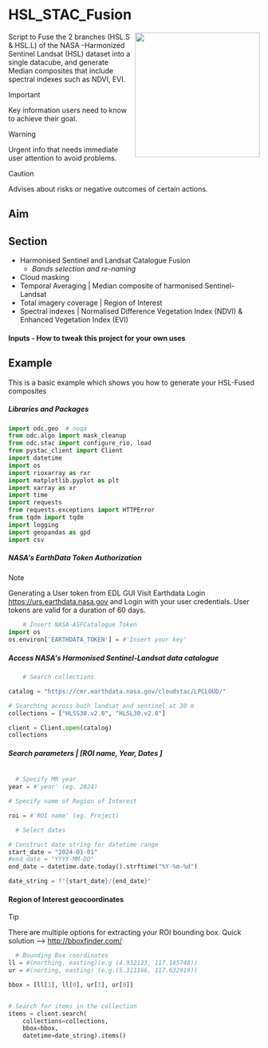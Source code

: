 # HSL_STAC_Fusion

<img align="Right"  src= "https://github.com/Permian-Global-Research/HSL_STAC_Fusion/assets/69790440/29ef2293-6a01-4080-8ab1-a8a737a35165" width="250" height="250" />

Script to Fuse the 2 branches (HSL.S &amp; HSL.L) of the NASA -Harmonized Sentinel Landsat (HSL) dataset into a single datacube, and generate Median composites that include spectral indexes such as NDVI, EVI.





> [!IMPORTANT]
> Key information users need to know to achieve their goal.

> [!WARNING]
> Urgent info that needs immediate user attention to avoid problems.

> [!CAUTION]
> Advises about risks or negative outcomes of certain actions.

## Aim

## Section 

* Harmonised Sentinel and Landsat Catalogue Fusion
    * _Bands selection and re-naming_
* Cloud masking
* Temporal Averaging | Median composite of harmonised Sentinel-Landsat 
* Total imagery coverage | Region of Interest
* Spectral indexes | Normalised Difference Vegetation Index (NDVI) & Enhanced Vegetation Index (EVI)

#### Inputs - How to tweak this project for your own uses


## Example
This is a basic example which shows you how to generate your HSL-Fused composites

##### Libraries and Packages
```python
import odc.geo  # noqa
from odc.algo import mask_cleanup
from odc.stac import configure_rio, load
from pystac_client import Client
import datetime
import os
import rioxarray as rxr
import matplotlib.pyplot as plt
import xarray as xr
import time
import requests
from requests.exceptions import HTTPError
from tqdm import tqdm
import logging
import geopandas as gpd
import csv
```
#####  NASA's EarthData Token Authorization
> [!NOTE]
> Generating a User token from EDL GUI
Visit Earthdata Login https://urs.earthdata.nasa.gov and Login with your user credentials.
> User tokens are valid for a duration of 60 days.

```python
    # Insert NASA-ASFCatalogue Token 
import os
os.environ['EARTHDATA_TOKEN'] = #'Insert your key'

```

##### Access NASA's Harmonised Sentinel-Landsat data catalogue
```python
    # Search collections

catalog = "https://cmr.earthdata.nasa.gov/cloudstac/LPCLOUD/"

# Searching across both landsat and sentinel at 30 m
collections = ["HLSS30.v2.0", "HLSL30.v2.0"]

client = Client.open(catalog)
collections
```

##### Search parameters | [ROI name, Year, Dates ]

```python 

  # Specify MR year
year = #'year' (eg. 2024)

# Specify name of Region of Interest 

roi = #'ROI name' (eg. Project)

  # Select dates

# Construct date string for datetime range
start_date = "2024-01-01"
#end_date = "YYYY-MM-DD"
end_date = datetime.date.today().strftime("%Y-%m-%d")

date_string = f"{start_date}/{end_date}"
```

#### Region of Interest geocoordinates

> [!TIP]
> There are multiple options for extracting your ROI bounding box. Quick solution -->
> http://bboxfinder.com/

```python
  # Bounding Box coordinates
ll = #(northing, easting)(e.g (4.932133, 117.185748))
ur = #(norting, easting) (e.g.(5.311166, 117.632919))

bbox = [ll[1], ll[0], ur[1], ur[0]]


# Search for items in the collection
items = client.search(
    collections=collections, 
    bbox=bbox, 
    datetime=date_string).items() 

```




####

####

####
